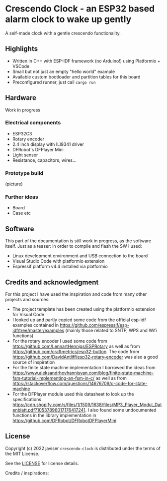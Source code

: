 # Crescendo Clock - an ESP32 based alarm clock to wake up gently
A self-made clock with a gentle crescendo functionality.

## Highlights
- Written in C++ with ESP-IDF framework (no Arduino!) using Platformio + VSCode
- Small but not just an empty "hello world" example
- Available custom bootloader and partition tables for this board
- Preconfigured runner, just call `cargo run`

## Hardware
Work in progress
### Electrical components
- ESP32C3
- Rotary encoder
- 2.4 inch display with ILI9341 driver
- DFRobot's DFPlayer Mini
- Light sensor
- Resistance, capacitors, wires...

### Prototype build
(picture)
### Further ideas
- Board
- Case
etc

## Software
This part of the documentation is still work in progress, as the software itself. Just as a teaser: in order to compile and flash the SW I used:
- Linux development environment and USB connection to the board
- Visual Studio Code with platformio extension
- Espressif platform v4.4 installed via platformio

## Credits and acknowledgment
For this project I have used the inspiration and code from many other projects and sources: 
- The project template has been created using the platformio extension for Visual Code
- I looked up and partly copied some code from the official esp-idf examples contained in https://github.com/espressif/esp-idf/tree/master/examples (mainly those related to SNTP, WPS and Wifi functions)
- For the rotary encoder I used some code from https://github.com/LennartHennigs/ESPRotary as well as from https://github.com/craftmetrics/esp32-button. The code from https://github.com/DavidAntliff/esp32-rotary-encoder was also a good source of inspiration
- For the finite state machine implementation I borrowed the ideas from https://www.aleksandrhovhannisyan.com/blog/finite-state-machine-fsm-tutorial-implementing-an-fsm-in-c/ as well as from https://stackoverflow.com/questions/14676709/c-code-for-state-machine
- For the DFPlayer module used this datasheet to look up the specifications https://cdn.shopify.com/s/files/1/1509/1638/files/MP3_Player_Modul_Datenblatt.pdf?10537896017176417241. I also found some undocumented functions in the library implementation in https://github.com/DFRobot/DFRobotDFPlayerMini

## License
Copyright (c) 2022 javiser
`crescendo-clock` is distributed under the terms of the MIT License.

See the [LICENSE](LICENSE) for license details.

Credits / inspirations:

